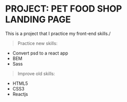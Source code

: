 # PROJECT: PET FOOD SHOP LANDING PAGE

This is a project that I practice my front-end skills./
>Practice new skills:
* Convert psd to a react app
* BEM
* Sass
>Improve old skills:
* HTML5
* CSS3
* Reactjs

